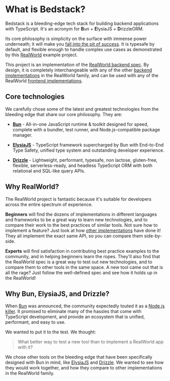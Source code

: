 # What is Bedstack?

Bedstack is a bleeding-edge tech stack for building backend applications with TypeScript. It's an acronym for **B**un + **E**lysiaJS + **D**rizzleORM.

Its core philosophy is simplicity on the surface with immense power underneath; it will make you [fall into the pit of success](https://blog.codinghorror.com/falling-into-the-pit-of-success/). It is typesafe by default, and flexible enough to handle complex use cases as demonstrated by this [RealWorld](
  https://github.com/gothinkster/realworld
) example project.

This project is an implementation of the [RealWorld backend spec](
  https://realworld-docs.netlify.app/specifications/backend/introduction/
). By design, it is completely interchangeable with any of the other [backend implementations](
  https://codebase.show/projects/realworld?category=backend&language=typescript
) in the RealWorld family, and can be used with any of the RealWorld [frontend implementations](
  https://codebase.show/projects/realworld?category=frontend
).

## Core technologies

We carefully chose some of the latest and greatest technologies from the bleeding edge that share our core philosophy. They are:

* **[Bun](https://bun.sh/)** - All-in-one JavaScript runtime & toolkit designed for speed, complete with a bundler, test runner, and Node.js-compatible package manager.

* **[ElysiaJS](https://elysiajs.com/)** - TypeScript framework supercharged by Bun with End-to-End Type Safety, unified type system and outstanding developer experience.

* **[Drizzle](https://orm.drizzle.team/)** - Lightweight, performant, typesafe, non lactose, gluten-free, flexible, serverless-ready, and headless TypeScript ORM with both relational and SQL-like query APIs.

## Why RealWorld?

The RealWorld project is fantastic because it's suitable for developers across the entire spectrum of experience.

**Beginners** will find the dozens of implementations in different languages and frameworks to be a great way to learn new technologies, and to compare their work to the best practices of similar tools. Not sure how to implement a feature? Just look at how [other implementations](https://codebase.show/projects/realworld?category=backend&language=typescript) have done it! They all implement the exact same API, so you can compare them side-by-side.

**Experts** will find satisfaction in contributing best practice examples to the community, and in helping beginners learn the ropes. They'll also find that the RealWorld spec is a great way to test out new technologies, and to compare them to other tools in the same space. A new tool came out that is all the rage? Just follow the well-defined spec and see how it holds up in the RealWorld!

## Why Bun, ElysiaJS, and Drizzle?

When [Bun](https://bun.sh/) was announced, the community expectedly touted it as a [Node.js killer](https://levelup.gitconnected.com/is-bun-js-the-node-js-killer-ffeb0f89196a). It promised to eliminate many of the hassles that come with TypeScript development, and provide an ecosystem that is unified, performant, and easy to use.

We wanted to put it to the test. We thought: 

> What better way to test a new tool than to implement a RealWorld app with it?

We chose other tools on the bleeding edge that have been specifically designed with Bun in mind, like [ElysiaJS](https://elysiajs.com/) and [Drizzle](https://orm.drizzle.team/). We wanted to see how they would work together, and how they compare to other implementations in the RealWorld family.
